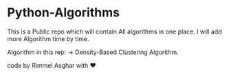 # Python-Algorithms

This is a Public repo which will contain All algorithms in one place.
I will add more Algorithm time by time.

Algorithm in this rep:
-> Density-Based Clustering Algorithm.

code by Rimmel Asghar with ❤
